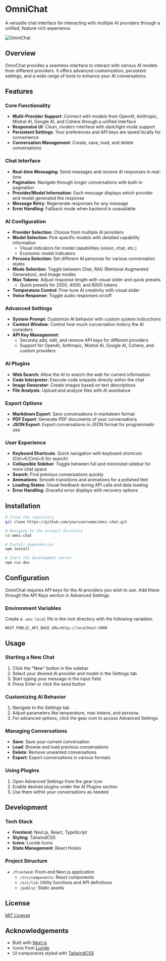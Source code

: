 # OmniChat

A versatile chat interface for interacting with multiple AI providers through a unified, feature-rich experience.

![OmniChat](https://via.placeholder.com/800x400?text=OmniChat+Interface)

## Overview

OmniChat provides a seamless interface to interact with various AI models from different providers. It offers advanced customization, persistent settings, and a wide range of tools to enhance your AI conversations.

## Features

### Core Functionality

- **Multi-Provider Support**: Connect with models from OpenAI, Anthropic, Mistral AI, Google AI, and Cohere through a unified interface
- **Responsive UI**: Clean, modern interface with dark/light mode support
- **Persistent Settings**: Your preferences and API keys are saved locally for convenience
- **Conversation Management**: Create, save, load, and delete conversations

### Chat Interface

- **Real-time Messaging**: Send messages and receive AI responses in real-time
- **Pagination**: Navigate through longer conversations with built-in pagination
- **Provider/Model Information**: Each message displays which provider and model generated the response
- **Message Retry**: Regenerate responses for any message
- **Error Handling**: Fallback mode when backend is unavailable

### AI Configuration

- **Provider Selection**: Choose from multiple AI providers
- **Model Selection**: Pick specific models with detailed capability information
  - Visual indicators for model capabilities (vision, chat, etc.)
  - Economic model indicators
- **Persona Selection**: Set different AI personas for various conversation styles
- **Mode Selection**: Toggle between Chat, RAG (Retrieval Augmented Generation), and Image modes
- **Max Tokens**: Adjust response length with visual slider and quick presets
  - Quick presets for 2000, 4000, and 8000 tokens
- **Temperature Control**: Fine-tune AI creativity with visual slider
- **Voice Response**: Toggle audio responses on/off

### Advanced Settings

- **System Prompt**: Customize AI behavior with custom system instructions
- **Context Window**: Control how much conversation history the AI considers
- **API Key Management**: 
  - Securely add, edit, and remove API keys for different providers
  - Support for OpenAI, Anthropic, Mistral AI, Google AI, Cohere, and custom providers

### AI Plugins

- **Web Search**: Allow the AI to search the web for current information
- **Code Interpreter**: Execute code snippets directly within the chat
- **Image Generator**: Create images based on text descriptions
- **File Analysis**: Upload and analyze files with AI assistance

### Export Options

- **Markdown Export**: Save conversations in markdown format
- **PDF Export**: Generate PDF documents of your conversations
- **JSON Export**: Export conversations in JSON format for programmatic use

### User Experience

- **Keyboard Shortcuts**: Quick navigation with keyboard shortcuts (Ctrl+K/Cmd+K for search)
- **Collapsible Sidebar**: Toggle between full and minimized sidebar for more chat space
- **Search**: Find previous conversations quickly
- **Animations**: Smooth transitions and animations for a polished feel
- **Loading States**: Visual feedback during API calls and data loading
- **Error Handling**: Graceful error displays with recovery options

## Installation

```bash
# Clone the repository
git clone https://github.com/yourusername/omni-chat.git

# Navigate to the project directory
cd omni-chat

# Install dependencies
npm install

# Start the development server
npm run dev
```

## Configuration

OmniChat requires API keys for the AI providers you wish to use. Add these through the API Keys section in Advanced Settings.

### Environment Variables

Create a `.env.local` file in the root directory with the following variables:

```
NEXT_PUBLIC_API_BASE_URL=http://localhost:5000
```

## Usage

### Starting a New Chat

1. Click the "New" button in the sidebar
2. Select your desired AI provider and model in the Settings tab
3. Start typing your message in the input field
4. Press Enter or click the send button

### Customizing AI Behavior

1. Navigate to the Settings tab
2. Adjust parameters like temperature, max tokens, and persona
3. For advanced options, click the gear icon to access Advanced Settings

### Managing Conversations

- **Save**: Save your current conversation
- **Load**: Browse and load previous conversations
- **Delete**: Remove unwanted conversations
- **Export**: Export conversations in various formats

### Using Plugins

1. Open Advanced Settings from the gear icon
2. Enable desired plugins under the AI Plugins section
3. Use them within your conversations as needed

## Development

### Tech Stack

- **Frontend**: Next.js, React, TypeScript
- **Styling**: TailwindCSS
- **Icons**: Lucide Icons
- **State Management**: React Hooks

### Project Structure

- `/frontend`: Front-end Next.js application
  - `/src/components`: React components
  - `/src/lib`: Utility functions and API definitions
  - `/public`: Static assets

## License

[MIT License](LICENSE)

## Acknowledgements

- Built with [Next.js](https://nextjs.org/)
- Icons from [Lucide](https://lucide.dev/)
- UI components styled with [TailwindCSS](https://tailwindcss.com/) 